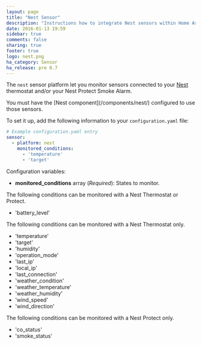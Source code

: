 ```yaml
---
layout: page
title: "Nest Sensor"
description: "Instructions how to integrate Nest sensors within Home Assistant."
date: 2016-01-13 19:59
sidebar: true
comments: false
sharing: true
footer: true
logo: nest.png
ha_category: Sensor
ha_release: pre 0.7
---
```



The `nest` sensor platform let you monitor sensors connected to your [Nest](https://nest.com) thermostat and/or your Nest Protect Smoke Alarm.

<p class='note'>
You must have the [Nest component](/components/nest/) configured to use those sensors.
</p>

To set it up, add the following information to your `configuration.yaml` file:

```yaml
# Example configuration.yaml entry
sensor:
  - platform: nest
    monitored_conditions:
      - 'temperature'
      - 'target'
```

Configuration variables:

- **monitored_conditions** array (*Required*): States to monitor.

The following conditions can be monitored with a Nest Thermostat or Protect.
  - 'battery_level'
  
The following conditions can be monitored with a Nest Thermostat only.
  - 'temperature'
  - 'target' 
  - 'humidity'
  - 'operation_mode'
  - 'last_ip'
  - 'local_ip' 
  - 'last_connection'
  - 'weather_condition'
  - 'weather_temperature' 
  - 'weather_humidity' 
  - 'wind_speed'
  - 'wind_direction'
  
The following conditions can be monitored with a Nest Protect only. 
  - 'co_status'
  - 'smoke_status'

